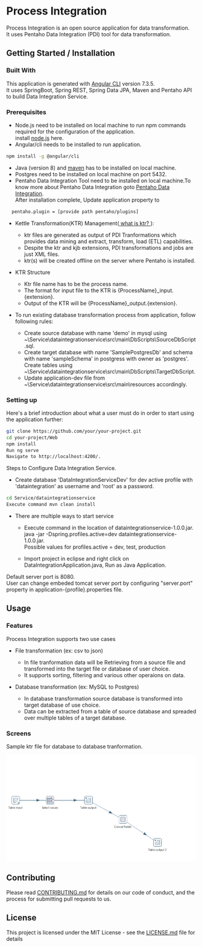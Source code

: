 # Process Integration

Process Integration is an open source application for data transformation.  
It uses Pentaho Data Integration (PDI) tool for data transformation.  


## Getting Started / Installation


### Built With
 This application is generated with [Angular CLI](https://github.com/angular/angular-cli) version 7.3.5.    
 It uses SpringBoot, Spring REST, Spring Data JPA, Maven and Pentaho API to build Data Integration Service.  

### Prerequisites
- Node.js need to be installed on local machine to run npm commands required for the configuration of the application.  
   install [node.js](https://nodejs.org/en/) here.  
- Angular/cli needs to be installed to run application.
```bash
npm install -g @angular/cli
```

- Java (version 8) and [maven](http://maven.apache.org/download.cgi) has to be installed on local machine.  
- Postgres need to be installed on local machine on port 5432.
- Pentaho Data Integration Tool need to be installed on local machine.To know more about Pentaho Data Integration goto [Pentaho Data Integration](https://help.pentaho.com/Documentation/7.1/0D0/Pentaho_Data_Integration).  
 After installation complete, Update application property to

```bash
  pentaho.plugin = [provide path pentaho/plugins]
```
  
- Kettle Transformation(KTR) Management([ what is ktr? ]()):
   - ktr files are generated as output of PDI Tranformations which provides data mining and extract, transform, load (ETL) capabilities. 
   - Despite the ktr and kjb extensions, PDI transformations and jobs are just XML files.
   - ktr(s) will be created offline on the server where Pentaho is installed.  
     
- KTR Structure
  - Ktr file name has to be the process name.
  - The format for input file to the KTR is {ProcessName}_input.{extension}.  
  - Output of the KTR will be {ProcessName}_output.{extension}.

- To run existing database transformation process from application, follow following rules:  
   - Create source database with name 'demo' in mysql using ~\Service\dataintegrationservice\src\main\DbScripts\SourceDbScript.sql.
   - Create target database with name 'SamplePostgresDb' and schema with name 'sampleSchema' in postgress with owner as 'postgres'.  
     Create tables using ~\Service\dataintegrationservice\src\main\DbScripts\TargetDbScript.  
   - Update application-dev file from ~\Service\dataintegrationservice\src\main\resources accordingly.  
### Setting up

Here's a brief introduction  about what a user must do in order to start using the application further:

```bash
git clone https://github.com/your/your-project.git
cd your-project/Web
npm install  
Run ng serve  
Navigate to http://localhost:4200/. 
``` 


Steps to Configure Data Integration Service.  

- Create database 'DataIntegrationServiceDev' for dev active profile with 'dataintegration' as username and 'root' as a password.

```bash
cd Service/dataintegrationservice
Execute command mvn clean install

```
- There are multiple ways to start service  

  -  Execute command in the location of dataintegrationservice-1.0.0.jar.    
     java -jar -Dspring.profiles.active=dev dataintegrationservice-1.0.0.jar.    
     Possible values for profiles.active = dev, test, production  

  -  Import project in eclipse and right click on DataIntegrationApplication.java, Run as Java Application.

Default server port is 8080.  
User can change embeded tomcat server port by configuring "server.port" property in application-{profile}.properties file.  



## Usage

### Features
Process Integration supports two use cases  
- File transformation (ex: csv to json)
   - In file tranformation data will be Retrieving from a source file and transformed into the target file or database of user choice.  
   - It supports sorting, filtering and various other operaions on data. 
     
- Database transformation (ex: MySQL to Postgres)
  - In database transformation source database is transformed into target database of use choice.
  - Data can be extracted from a table of source database and spreaded over multiple tables of a target database.


### Screens
  Sample ktr file for database to database tranformation.  
    
![ScreenShot](Web/src/assets/Screens/sampleKtr.png "Sample ktr")

## Contributing

Please read [CONTRIBUTING.md]() for details on our code of conduct, and the process for submitting pull requests to us.

## License

This project is licensed under the MIT License - see the [LICENSE.md](License) file for details

